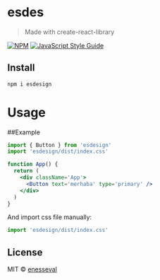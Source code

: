 # esdes

> Made with create-react-library

[![NPM](https://img.shields.io/npm/v/esd.svg)](https://www.npmjs.com/package/esd) [![JavaScript Style Guide](https://img.shields.io/badge/code_style-standard-brightgreen.svg)](https://standardjs.com)

## Install

```bash
npm i esdesign
```

# Usage

##Example

```jsx
import { Button } from 'esdesign'
import 'esdesign/dist/index.css'

function App() {
  return (
    <div className='App'>
      <Button text='merhaba' type='primary' />
    </div>
  )
}
```

And import css file manually:

```jsx
import 'esdesign/dist/index.css'
```

## License

MIT © [enesseval](https://github.com/enesseval)
